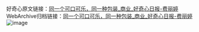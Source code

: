 好奇心原文链接：[同一个可口可乐，同一种包装_商业_好奇心日报-费丽婷](https://www.qdaily.com/articles/7170.html)
WebArchive归档链接：[同一个可口可乐，同一种包装_商业_好奇心日报-费丽婷](http://web.archive.org/web/20190623172105/https://www.qdaily.com/articles/7170.html)
![image](http://ww3.sinaimg.cn/large/007d5XDply1g3x09d225rj30u02wv4qp)